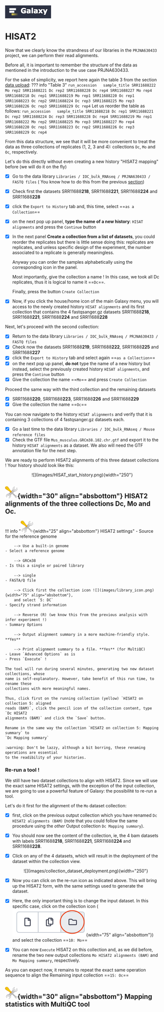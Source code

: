 ![](images/galaxylogo.png)

# HISAT2 

Now that we clearly know the strandness of our libraries in the `PRJNA630433` project, we
can perform their read alignments.

Before all, it is important to remember the structure of the data as mentioned in the
introduction to the use case PRJNA630433.

For the sake of simplicity, we report here again the table 3 from the section
[data upload](../11_uploads#table3):
??? info "Table 3"
    ```
    run_accession	sample_title
    SRR11688222	Mo rep2
    SRR11688221	Dc rep2
    SRR11688228	Dc rep4
    SRR11688227	Mo rep4
    SRR11688218	Dc rep1
    SRR11688219	Mo rep1
    SRR11688220	Oc rep1
    SRR11688223	Oc rep2
    SRR11688224	Dc rep3
    SRR11688225	Mo rep3
    SRR11688226	Oc rep3
    SRR11688229	Oc rep4
    ```
Let us reorder the table as follows:
    ```
    run_accession	sample_title
    SRR11688218	Dc rep1
    SRR11688221	Dc rep2
    SRR11688224	Dc rep3
    SRR11688228	Dc rep4
    SRR11688219	Mo rep1
    SRR11688222	Mo rep2
    SRR11688225	Mo rep3
    SRR11688227	Mo rep4
    SRR11688220	Oc rep1
    SRR11688223	Oc rep2
    SRR11688226	Oc rep3
    SRR11688229	Oc rep4
    ```

From this data structure, we see that it will be more convenient to treat the data as
three collections of replicates (1, 2, 3 and 4): collections `Dc`, `Mo` and `Oc`,
respectively.

Let's do this directly without even creating a new history "HISAT2 mapping" before (we
will do it on the fly)

- [x] Go to the data library `Libraries / IOC_bulk_RNAseq / PRJNA630433 / FASTQ files` (
  You know how to do this from the previous [section](../16_strandness))
- [x] Check first the datasets SRR11688**218**, SRR11688**221**, SRR11688**224** and
  SRR11688**228**
- [x] click the `Export to History` tab and, this time, select ==`as a Collection`==
- [x] on the next pop up panel, **type the name of a new history**: `HISAT alignments` and
  press the `Continue` button
- [x] In the next panel **Create a collection from a list of datasets**, you could reorder the
  replicates but there is little sense doing this: replicates are replicates, and unless
  specific design of the experiment, the number associated to a replicate is generally
  meaningless.
  
  Anyway you can order the samples alphabetically using the corresponding icon in the panel.
  
  Most importantly, give the collection a name ! In this case, we took all Dc replicates,
  thus it is logical to name it ==`Dc`==.
  
  Finally, press the button `Create Collection`
- [x] Now, if you click the house/home icon of the main Galaxy menu, you will access
  to the newly created history `HISAT alignments` and its first collection that contains
  the 4 fastqsanger.gz datasets SRR11688**218**, SRR11688**221**, SRR11688**224** and
  SRR11688**228**

Next, let's proceed with the second collection:
- [x] Return to the data library `Libraries / IOC_bulk_RNAseq / PRJNA630433 / FASTQ files`
- [x] Check now the datasets SRR11688**219**, SRR11688**222**, SRR11688**225** and
  SRR11688**227**
- [x] click the `Export to History` tab and select again ==`as a Collection`==
- [x] on the next pop up panel, **do not** type the name of a new history but instead,
  select the previously created history `HISAT alignments`, and press the `Continue` button
- [x] Give the collection the name ==`Mo`== and press `Create Collection`

Proceed the same way with the third collection and the remaining datasets
- [x] SRR11688**220**, SRR11688**223**, SRR11688**226** and SRR11688**229**
- [x] Give the collection the name ==`Oc`==

You can now navigate to the history `HISAT alignments` and verify that it is containing
3 collections of 4 fastqsanger.gz datasets each.

- [x] Go a last time to the data library `Libraries / IOC_bulk_RNAseq / Mouse reference
  files`
- [x] Check the GTF file `Mus_musculus.GRCm38.102.chr.gtf` and export it to the history
  `HISAT alignments` as a dataset. We also will need the GTF annotation file for the next
  step.

We are ready to perform HISAT2 alignments of this three dataset collections !
Your history should look like this:

<center>![](images/HISAT_start_history.png){width="250"}</center>

## ![](images/tool_small.png){width="30" align="absbottom"} HISAT2 alignments of the three collections Dc, Mo and Oc.

!!! info "![](images/tool_small.png){width="25" align="absbottom"} HISAT2 settings"
    - Source for the reference genome
        
        --> Use a built-in genome
    - Select a reference genome
        
        --> GRCm38
    - Is this a single or paired library
        
        --> single
    - FASTA/Q file
        
        --> Click first the collection icon ![](images/library_icon.png){width="75" align="absbottom"},
        and select `5: DC`
    - Specify strand information
        
        --> Reverse (R) (we know this from the previous analysis with infer experiment !)
    - Summary Options
        
        --> Output alignment summary in a more machine-friendly style. **Yes**
        
        --> Print alignment summary to a file. **Yes** (for MultiQC)
    - Leave `Advanced Options` as is
    - Press `Execute` !
    
    The tool will run during several minutes, generating two new dataset collections, whose
    name is self-explanatory. However, take benefit of this run time, to rename these
    collections with more meaningful names.
    
    Thus, click first on the running collection (yellow) `HISAT2 on collection 5: aligned
    reads (BAM)`, click the pencil icon of the collection content, type `Dc HISAT2
    alignments (BAM)` and click the `Save` button.
    
    Rename in the same way the collection `HISAT2 on collection 5: Mapping summary` to
    `Dc Mapping summary`
    
    :warning: Don't be lazzy, although a bit borring, these renaming operations are essential
    to the readibility of your histories.


### Re-run a tool !

We still have two dataset collections to align with HISAT2. Since we will use the exact
same HISAT2 settings, with the exception of the input collection, we are going to use
a powerful feature of Galaxy: the possibilité to re-run a tool.

Let's do it first for the alignment of the `Mo` dataset collection:

- [x] first, click on the previous output collection which you have renamed `Dc HISAT2
  alignments (BAM)` (note that you could follow the same procedure using the *other* Output
  collection `Dc Mapping summary`).
- [x] You should now see the content of the collection, ie, the 4 bam datasets with labels
  SRR11688**218**, SRR11688**221**, SRR11688**224** and SRR11688**228**.
- [x] Click on any of the 4 datasets, which will result in the deployment of the dataset
  within the collection view.
  
  <center>![](images/collection_dataset_deployment.png){width="250"}</center>

- [x] Now you can click on the re-run icon as indicated above. This will bring up the HISAT2
  form, with the same settings used to generate the dataset.
- [x] Here, the only important thing is to change the input dataset. In this specific case,
  click on the collection icon (![](images/library_icon.png){width="75" align="absbottom"})
  and select the collection ==`10: Mo`==
- [x] You can now `Execute` HISAT2 on this collection and, as we did before, rename the two
  new output collections `Mo HISAT2 alignments (BAM)` and `Mo Mapping summary`, respectively.
  
As you can expect now, it remains to repeat the exact same operation sequence to align the
Remaining input collection ==`15: Oc`==

## ![](images/tool_small.png){width="30" align="absbottom"} Mapping statistics with MultiQC tool




